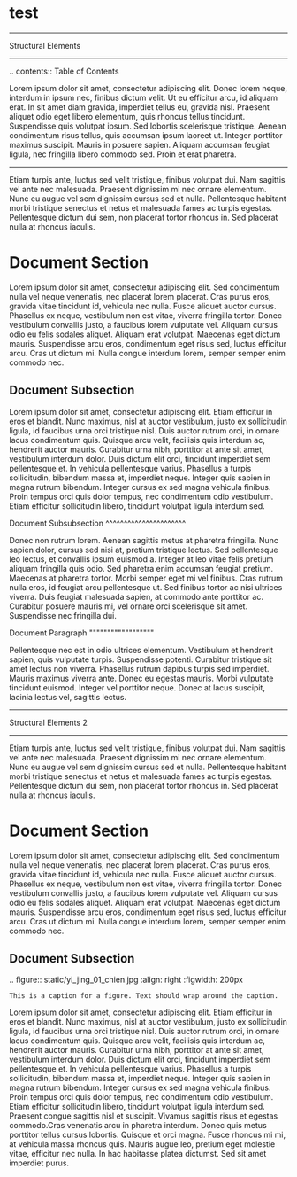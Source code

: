 # test

*******************
Structural Elements
*******************

.. contents:: Table of Contents

Lorem ipsum dolor sit amet, consectetur adipiscing elit. Donec lorem neque, interdum in ipsum nec,
finibus dictum velit. Ut eu efficitur arcu, id aliquam erat. In sit amet diam gravida, imperdiet tellus eu,
gravida nisl. Praesent aliquet odio eget libero elementum, quis rhoncus tellus tincidunt.
Suspendisse quis volutpat ipsum. Sed lobortis scelerisque tristique. Aenean condimentum risus tellus,
quis accumsan ipsum laoreet ut. Integer porttitor maximus suscipit. Mauris in posuere sapien.
Aliquam accumsan feugiat ligula, nec fringilla libero commodo sed. Proin et erat pharetra.

---------

Etiam turpis ante, luctus sed velit tristique, finibus volutpat dui. Nam sagittis vel ante nec malesuada.
Praesent dignissim mi nec ornare elementum. Nunc eu augue vel sem dignissim cursus sed et nulla.
Pellentesque habitant morbi tristique senectus et netus et malesuada fames ac turpis egestas.
Pellentesque dictum dui sem, non placerat tortor rhoncus in. Sed placerat nulla at rhoncus iaculis. 

Document Section
================

Lorem ipsum dolor sit amet, consectetur adipiscing elit. Sed condimentum nulla vel neque venenatis,
nec placerat lorem placerat. Cras purus eros, gravida vitae tincidunt id, vehicula nec nulla.
Fusce aliquet auctor cursus. Phasellus ex neque, vestibulum non est vitae, viverra fringilla tortor.
Donec vestibulum convallis justo, a faucibus lorem vulputate vel. Aliquam cursus odio eu felis sodales aliquet.
Aliquam erat volutpat. Maecenas eget dictum mauris. Suspendisse arcu eros, condimentum eget risus sed,
luctus efficitur arcu. Cras ut dictum mi. Nulla congue interdum lorem, semper semper enim commodo nec.

Document Subsection
-------------------

Lorem ipsum dolor sit amet, consectetur adipiscing elit. Etiam efficitur in eros et blandit. Nunc maximus,
nisl at auctor vestibulum, justo ex sollicitudin ligula, id faucibus urna orci tristique nisl.
Duis auctor rutrum orci, in ornare lacus condimentum quis. Quisque arcu velit, facilisis quis interdum ac,
hendrerit auctor mauris. Curabitur urna nibh, porttitor at ante sit amet, vestibulum interdum dolor.
Duis dictum elit orci, tincidunt imperdiet sem pellentesque et. In vehicula pellentesque varius.
Phasellus a turpis sollicitudin, bibendum massa et, imperdiet neque. Integer quis sapien in magna rutrum bibendum.
Integer cursus ex sed magna vehicula finibus. Proin tempus orci quis dolor tempus, nec condimentum odio vestibulum.
Etiam efficitur sollicitudin libero, tincidunt volutpat ligula interdum sed.

Document Subsubsection
^^^^^^^^^^^^^^^^^^^^^^

Donec non rutrum lorem. Aenean sagittis metus at pharetra fringilla. Nunc sapien dolor, cursus sed nisi at,
pretium tristique lectus. Sed pellentesque leo lectus, et convallis ipsum euismod a.
Integer at leo vitae felis pretium aliquam fringilla quis odio. Sed pharetra enim accumsan feugiat pretium.
Maecenas at pharetra tortor. Morbi semper eget mi vel finibus. Cras rutrum nulla eros, id feugiat arcu pellentesque ut.
Sed finibus tortor ac nisi ultrices viverra. Duis feugiat malesuada sapien, at commodo ante porttitor ac.
Curabitur posuere mauris mi, vel ornare orci scelerisque sit amet. Suspendisse nec fringilla dui. 

Document Paragraph
""""""""""""""""""

Pellentesque nec est in odio ultrices elementum. Vestibulum et hendrerit sapien, quis vulputate turpis.
Suspendisse potenti. Curabitur tristique sit amet lectus non viverra. Phasellus rutrum dapibus turpis sed imperdiet.
Mauris maximus viverra ante. Donec eu egestas mauris. Morbi vulputate tincidunt euismod. Integer vel porttitor neque.
Donec at lacus suscipit, lacinia lectus vel, sagittis lectus.

*********************
Structural Elements 2
*********************

Etiam turpis ante, luctus sed velit tristique, finibus volutpat dui. Nam sagittis vel ante nec malesuada.
Praesent dignissim mi nec ornare elementum. Nunc eu augue vel sem dignissim cursus sed et nulla.
Pellentesque habitant morbi tristique senectus et netus et malesuada fames ac turpis egestas.
Pellentesque dictum dui sem, non placerat tortor rhoncus in. Sed placerat nulla at rhoncus iaculis. 

Document Section
================

Lorem ipsum dolor sit amet, consectetur adipiscing elit. Sed condimentum nulla vel neque venenatis,
nec placerat lorem placerat. Cras purus eros, gravida vitae tincidunt id, vehicula nec nulla.
Fusce aliquet auctor cursus. Phasellus ex neque, vestibulum non est vitae, viverra fringilla tortor.
Donec vestibulum convallis justo, a faucibus lorem vulputate vel. Aliquam cursus odio eu felis sodales aliquet.
Aliquam erat volutpat. Maecenas eget dictum mauris. Suspendisse arcu eros, condimentum eget risus sed,
luctus efficitur arcu. Cras ut dictum mi. Nulla congue interdum lorem, semper semper enim commodo nec.

Document Subsection
-------------------

.. figure:: static/yi_jing_01_chien.jpg
    :align: right
    :figwidth: 200px

    This is a caption for a figure. Text should wrap around the caption.

Lorem ipsum dolor sit amet, consectetur adipiscing elit. Etiam efficitur in eros et blandit. Nunc maximus,
nisl at auctor vestibulum, justo ex sollicitudin ligula, id faucibus urna orci tristique nisl.
Duis auctor rutrum orci, in ornare lacus condimentum quis. Quisque arcu velit, facilisis quis interdum ac,
hendrerit auctor mauris. Curabitur urna nibh, porttitor at ante sit amet, vestibulum interdum dolor.
Duis dictum elit orci, tincidunt imperdiet sem pellentesque et. In vehicula pellentesque varius.
Phasellus a turpis sollicitudin, bibendum massa et, imperdiet neque. Integer quis sapien in magna rutrum bibendum.
Integer cursus ex sed magna vehicula finibus. Proin tempus orci quis dolor tempus, nec condimentum odio vestibulum.
Etiam efficitur sollicitudin libero, tincidunt volutpat ligula interdum sed. Praesent congue sagittis nisl et suscipit.
Vivamus sagittis risus et egestas commodo.Cras venenatis arcu in pharetra interdum.
Donec quis metus porttitor tellus cursus lobortis. Quisque et orci magna. Fusce rhoncus mi mi,
at vehicula massa rhoncus quis. Mauris augue leo, pretium eget molestie vitae, efficitur nec nulla.
In hac habitasse platea dictumst. Sed sit amet imperdiet purus. 
